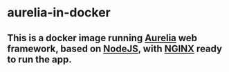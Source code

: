 # aurelia-in-docker

## This is a docker image running [Aurelia](http://aurelia.io) web framework, based on [NodeJS](http://nodejs.org), with [NGINX](http://nginx.com) ready to run the app.
